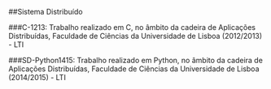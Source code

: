 ##Sistema Distribuído

###C-1213:
Trabalho realizado em C, no âmbito da cadeira de Aplicações Distribuídas, Faculdade de Ciências da Universidade de Lisboa (2012/2013) - LTI  	
	
###SD-Python1415:
Trabalho realizado em Python, no âmbito da cadeira de Aplicações Distribuídas, Faculdade de Ciências da Universidade de Lisboa (2014/2015) - LTI			
									
